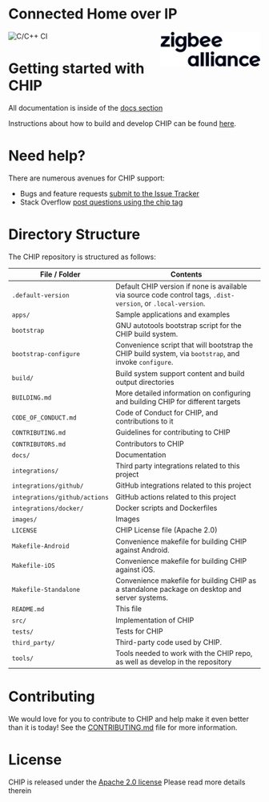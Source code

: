 # Connected Home over IP

![C/C++ CI](https://github.com/project-chip/connectedhomeip/workflows/World%20Build/badge.svg)
<img src="images/logo.svg" width="200px" align="right">

# Getting started with CHIP

All documentation is inside of the [docs section](./docs/README.md)

Instructions about how to build and develop CHIP can be found [here](./docs/README.md#building-and-developing).

# Need help?

There are numerous avenues for CHIP support:
* Bugs and feature requests [submit to the Issue Tracker](https://github.com/project-chip/connectedhomeip/issues)
* Stack Overflow [post questions using the chip tag](http://stackoverflow.com/questions/tagged/chip)

# Directory Structure

The CHIP repository is structured as follows:

| File / Folder | Contents |
|----|----|
| `.default-version` | Default CHIP version if none is available via source code control tags, `.dist-version`, or `.local-version`.|
| `apps/` | Sample applications and examples |
| `bootstrap` | GNU autotools bootstrap script for the CHIP build system. |
| `bootstrap-configure` | Convenience script that will bootstrap the CHIP build system, via `bootstrap`, and invoke `configure`.|
| `build/` | Build system support content and build output directories |
| `BUILDING.md` | More detailed information on configuring and building CHIP for different targets |
| `CODE_OF_CONDUCT.md` | Code of Conduct for CHIP, and contributions to it |
| `CONTRIBUTING.md` | Guidelines for contributing to CHIP |
| `CONTRIBUTORS.md` | Contributors to CHIP |
| `docs/` | Documentation |
| `integrations/` |  Third party integrations related to this project |
| `integrations/github/` |  GitHub integrations related to this project |
| `integrations/github/actions` |  GitHub actions related to this project |
| `integrations/docker/` |  Docker scripts and Dockerfiles |
| `images/` | Images |
| `LICENSE` | CHIP License file (Apache 2.0) |
| `Makefile-Android` | Convenience makefile for building CHIP against Android.|
| `Makefile-iOS` | Convenience makefile for building CHIP against iOS.|
| `Makefile-Standalone` | Convenience makefile for building CHIP as a standalone package on desktop and server systems. |
| `README.md` | This file |
| `src/` | Implementation of CHIP|
| `tests/` | Tests for CHIP |
| `third_party/` | Third-party code used by CHIP.|
| `tools/` | Tools needed to work with the CHIP repo, as well as develop in the repository |

# Contributing

We would love for you to contribute to CHIP and help make it even
better than it is today! See the [CONTRIBUTING.md](./CONTRIBUTING.md)
file for more information.


# License

CHIP is released under the [Apache 2.0 license](./LICENSE) Please read more details therein
